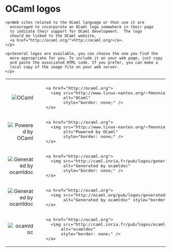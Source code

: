 <!DOCTYPE html PUBLIC "-//W3C//DTD XHTML 1.0 Strict//EN"
          "http://www.w3.org/TR/xhtml1/DTD/xhtml1-strict.dtd">
<html xmlns="http://www.w3.org/1999/xhtml">
  <head>
    <meta content="text/html; charset=utf-8" http-equiv="Content-Type" />
    <title>OCaml logos</title>
  </head>
  <body>
    <h1>OCaml logos</h1>

    <p>Web sites related to the OCaml language or that use it are
      encouraged to incorporate an OCaml logo somewhere in their page
      to indicate their support for OCaml development.  The logo
      should be linked to the OCaml website,
      <a href="http://ocaml.org/">http://ocaml.org/</a>.
    </p>

    <p>Several logos are available, you can choose the one you find the
      more appropriate for you. To include it on your web page, just copy
      and paste the associated HTML code. If you prefer, you can make a
      local copy of the image file on your web server.
    </p>

<table><tr><td style="text-align: right; vertical-align:middle; padding-right: 2em;">
<tr><td style="text-align: right; vertical-align:middle;
	       padding-right: 2em;"
	><img src="http://www.linux-nantes.org/~fmonnier/ocaml/ocaml.154x56.gif"
	      alt="OCaml"
	       /></td><td style="vertical-align:middle;"
><pre>
&lt;a href="http://ocaml.org"&gt;
  &lt;img src="http://www.linux-nantes.org/~fmonnier/ocaml/ocaml.154x56.gif"
       alt="OCaml"
       style="border: none;" /&gt;
&lt;/a&gt;</pre>
</td></tr>
<tr><td style="text-align: right; vertical-align:middle;
	       padding-right: 2em;"
	><img src="http://www.linux-nantes.org/~fmonnier/ocaml/powered-by-ocaml.152x58.gif"
	      alt="Powered by OCaml"
	       /></td><td style="vertical-align:middle;"
><pre>
&lt;a href="http://ocaml.org"&gt;
  &lt;img src="http://www.linux-nantes.org/~fmonnier/ocaml/powered-by-ocaml.152x58.gif"
       alt="Powered by OCaml"
       style="border: none;" /&gt;
&lt;/a&gt;</pre>
</td></tr>
<tr><td style="text-align: right; vertical-align:middle;
	       padding-right: 2em;"
	><img src="http://caml.inria.fr/pub/logos/generated-by-ocamldoc.190x58.gif"
	      alt="Generated by ocamldoc"
	       /></td><td style="vertical-align:middle;"
><pre>
&lt;a href="http://ocaml.org"&gt;
  &lt;img src="http://caml.inria.fr/pub/logos/generated-by-ocamldoc.190x58.gif"
       alt="Generated by ocamldoc"
       style="border: none;" /&gt;
&lt;/a&gt;</pre>
</td></tr>
<tr><td style="text-align: right; vertical-align:middle;
	       padding-right:
	       2em;"
	><img src="http://caml.inria.fr/pub/logos/generated-by-ocamldoc.80x30.gif"
	      alt="Generated by ocamldoc"
	      /></td><td style="vertical-align:middle;"
><pre>
&lt;a href="http://ocaml.org"&gt;
  &lt;img src="http://ocaml.org/pub/logos/generated-by-ocamldoc.80x30.gif"
       alt="Generated by ocamldoc" style="border: none;" /&gt;
&lt;/a&gt;</pre>
</td></tr>
<tr><td style="text-align: right;
	       vertical-align:middle; padding-right: 2em;"
	><img src="http://caml.inria.fr/pub/logos/ocamldoc.80x30.gif"
	      alt="ocamldoc"
	       /></td><td style="vertical-align:middle;"
><pre>
&lt;a href="http://ocaml.org"&gt;
  &lt;img src="http://caml.inria.fr/pub/logos/ocamldoc.80x30.gif"
      alt="ocamldoc"
      style="border: none;" /&gt;
&lt;/a&gt;</pre>
</td></tr></table>

  </body>
</html>
